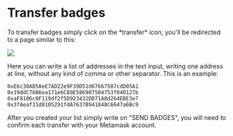 # Transfer badges



To transfer badges simply click on the \*transfer\* icon, you'll be redirected to a page similar to this:

![](../.gitbook/assets/Screenshot\_20220217\_120416.png)

Here you can write a list of addresses in the text input, writing one address at line, without any kind of comma or other separator. This is an example:

```
0xE6c30AD5AeE7AD22e9F39D51d67667587cdD05A1
0x19ddC76B6ea171e6C89E586907504753f040127b
0xaF8106c0F119df2f5D923432DD71A8d264EBE3e7
0x3fAeaf31d8105291fdA7637B941848C6647a6Bc9
```

After you created your list simply write on "SEND BADGES", you will need to confirm each transfer with your Metamask account.
